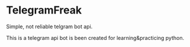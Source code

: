 # TelegramFreak
Simple, not reliable telgram bot api.

This is a telegram api bot is been created for learning&practicing python.
